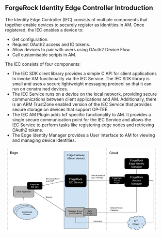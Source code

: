 ## ForgeRock Identity Edge Controller Introduction

The Identity Edge Controller (IEC) consists of multiple components that together enable devices to securely register as identities in AM. Once registered, the IEC enables a device to:

* Get configuration.
* Request OAuth2 access and ID tokens.
* Allow devices to pair with users using OAuth2 Device Flow.
* Call customisable scripts in AM.

The IEC consists of four components:

* The IEC SDK client library provides a simple C API for client applications to invoke AM functionality via the IEC Service. The IEC SDK library is small and uses a secure lightweight messaging protocol so that it can run on constrained devices.
* The IEC Service runs on a device on the local network, providing secure communications between client applications and AM. Additionally, there is an ARM TrustZone enabled version of the IEC Service that provides secure storage on devices that support OP-TEE.
* The IEC AM Plugin adds IoT specific functionality to AM. It provides a single secure communication point for the IEC Service and allows the IEC Service to perform tasks like registering edge nodes and retrieving OAuth2 tokens.
* The Edge Identity Manager provides a User Interface to AM for viewing and managing device identities.

![IEC components](images/IEC-Components-V1.0.1.png "IEC Components")
